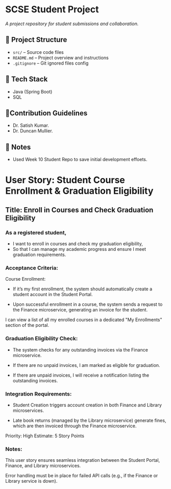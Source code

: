 # SCSE Student Project
_A project repository for student submissions and collaboration._


## 📁 Project Structure
- `src/` – Source code files
- `README.md` – Project overview and instructions
- `.gitignore` – Git ignored files config

## 🚀 Tech Stack

- Java (Spring Boot)
- SQL

## 🤝Contribution Guidelines

- Dr. Satish Kumar.
- Dr. Duncan Mullier.

## 📌 Notes

- Used Week 10 Student Repo to save initial development effoets.

# User Story: Student Course Enrollment & Graduation Eligibility

## Title: Enroll in Courses and Check Graduation Eligibility


### As a registered student,
- I want to enroll in courses and check my graduation eligibility,
- So that I can manage my academic progress and ensure I meet graduation requirements.

### Acceptance Criteria:
Course Enrollment:
- If it’s my first enrollment, the system should automatically create a student account in the Student Portal.

- Upon successful enrollment in a course, the system sends a request to the Finance microservice, generating an invoice for the student.

I can view a list of all my enrolled courses in a dedicated "My Enrollments" section of the portal.

### Graduation Eligibility Check:
- The system checks for any outstanding invoices via the Finance microservice.

- If there are no unpaid invoices, I am marked as eligible for graduation.

- If there are unpaid invoices, I will receive a notification listing the outstanding invoices.

### Integration Requirements:
- Student Creation triggers account creation in both Finance and Library microservices.

- Late book returns (managed by the Library microservice) generate fines, which are then invoiced through the Finance microservice.

Priority: High
Estimate: 5 Story Points

### Notes:
This user story ensures seamless integration between the Student Portal, Finance, and Library microservices.

Error handling must be in place for failed API calls (e.g., if the Finance or Library service is down).
